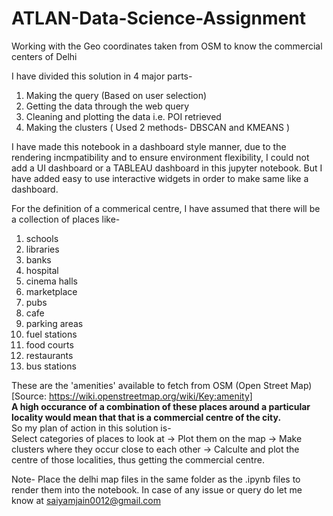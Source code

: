# ATLAN-Data-Science-Assignment
Working with the Geo coordinates taken from OSM to know the commercial centers of Delhi

 I have divided this solution in 4 major parts- 
 1. Making the query (Based on user selection)
 2. Getting the data through the web query 
 3. Cleaning and plotting the data i.e. POI retrieved 
 4. Making the clusters ( Used 2 methods- DBSCAN and KMEANS ) 
     
     
     
I have made this notebook in a dashboard style manner, due to the rendering incmpatibility and to ensure environment flexibility, I could not add a UI dashboard or a TABLEAU dashboard in this jupyter notebook. 
But I have added easy to use interactive widgets in order to make same like a dashboard.

For the definition of a commerical centre, I have assumed that there will be a collection of places like-
1. schools 
2. libraries
3. banks
4. hospital
5. cinema halls 
6. marketplace
7. pubs 
8. cafe
9. parking areas
10. fuel stations 
11. food courts 
12. restaurants 
13. bus stations 

These are the 'amenities' available to fetch from OSM (Open Street Map) [Source: https://wiki.openstreetmap.org/wiki/Key:amenity]
<br>
<b>A high occurance of a combination of these places around a particular locality would mean that that is a commercial centre of the city.</b> 
<br>
So my plan of action in this solution is- <br>
Select categories of places to look at -> Plot them on the map -> Make clusters where they occur close to each other -> Calculte and plot the centre of those localities, thus getting the commercial centre.

Note- Place the delhi map files in the same folder as the .ipynb files to render them into the notebook. 
In case of any issue or query do let me know at saiyamjain0012@gmail.com
